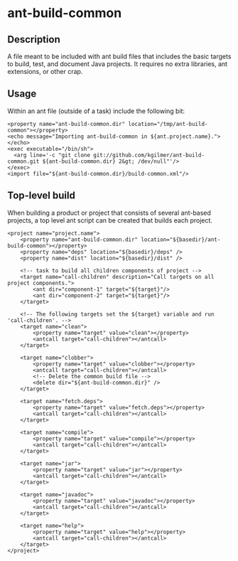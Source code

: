 # ant-build-common
## Description
A file meant to be included with ant build files that includes the basic targets to build, test, and document Java projects.  It requires no extra libraries, ant extensions, or other crap.

## Usage
Within an ant file (outside of a task) include the following bit:

    <property name="ant-build-common.dir" location="/tmp/ant-build-common"></property>
	<echo message="Importing ant-build-common in ${ant.project.name}."></echo>
	<exec executable="/bin/sh">
	  <arg line='-c "git clone git://github.com/kgilmer/ant-build-common.git ${ant-build-common.dir} 2&gt; /dev/null"'/>
	</exec>	
	<import file="${ant-build-common.dir}/build-common.xml"/>

## Top-level build
When building a product or project that consists of several ant-based projects, a top level ant script can be created that builds each project.

    <project name="project.name">
    	<property name="ant-build-common.dir" location="${basedir}/ant-build-common"></property>
    	<property name="deps" location="${basedir}/deps" />
    	<property name="dist" location="${basedir}/dist" />
    	
    	<!-- task to build all children components of project -->
    	<target name="call-children" description="Call targets on all project components.">
    		<ant dir="component-1" target="${target}"/>
    		<ant dir="component-2" target="${target}"/>			
    	</target>
    	
    	<!-- The following targets set the ${target} variable and run 'call-children'. -->	
    	<target name="clean">
    		<property name="target" value="clean"></property>
    		<antcall target="call-children"></antcall>
    	</target>
    	
    	<target name="clobber">
    		<property name="target" value="clobber"></property>
    		<antcall target="call-children"></antcall>
    		<!-- Delete the common build file -->
    		<delete dir="${ant-build-common.dir}" />
    	</target>
    	
    	<target name="fetch.deps">
    		<property name="target" value="fetch.deps"></property>
    		<antcall target="call-children"></antcall>
    	</target>
    	
    	<target name="compile">
    		<property name="target" value="compile"></property>
    		<antcall target="call-children"></antcall>
    	</target>
    	
    	<target name="jar">
    		<property name="target" value="jar"></property>
    		<antcall target="call-children"></antcall>
    	</target>
    	
    	<target name="javadoc">
    		<property name="target" value="javadoc"></property>
    		<antcall target="call-children"></antcall>
    	</target>
    	
    	<target name="help">
    		<property name="target" value="help"></property>
    		<antcall target="call-children"></antcall>
    	</target>
    </project>
